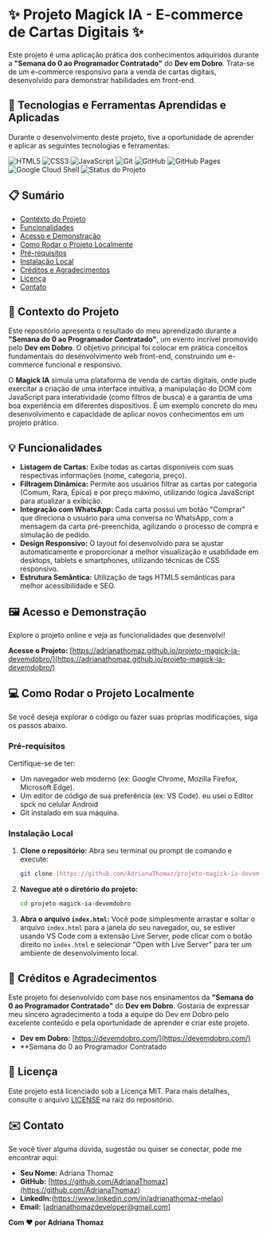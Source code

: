 # ✨ Projeto Magick IA - E-commerce de Cartas Digitais ✨

Este projeto é uma aplicação prática dos conhecimentos adquiridos durante a **"Semana do 0 ao Programador Contratado"** do **Dev em Dobro**. Trata-se de um e-commerce responsivo para a venda de cartas digitais, desenvolvido para demonstrar habilidades em front-end.

## 🚀 Tecnologias e Ferramentas Aprendidas e Aplicadas

Durante o desenvolvimento deste projeto, tive a oportunidade de aprender e aplicar as seguintes tecnologias e ferramentas:

![HTML5](https://img.shields.io/badge/HTML5-E34F26?style=for-the-badge&logo=html5&logoColor=white)
![CSS3](https://img.shields.io/badge/CSS3-1572B6?style=for-the-badge&logo=css3&logoColor=white)
![JavaScript](https://img.shields.io/badge/JavaScript-F7DF1E?style=for-the-badge&logo=javascript&logoColor=black)
![Git](https://img.shields.io/badge/Git-F05032?style=for-the-badge&logo=git&logoColor=white)
![GitHub](https://img.shields.io/badge/GitHub-100000?style=for-the-badge&logo=github&logoColor=white)
![GitHub Pages](https://img.shields.io/badge/GitHub%20Pages-222222?style=for-the-badge&logo=github&logoColor=white)
![Google Cloud Shell](https://img.shields.io/badge/Google%20Cloud-4285F4?style=for-the-badge&logo=googlecloud&logoColor=white)
![Status do Projeto](https://img.shields.io/badge/Status-Concluído-brightgreen)


## 📋 Sumário

* [Contexto do Projeto](#-contexto-do-projeto)
* [Funcionalidades](#-funcionalidades)
* [Acesso e Demonstração](#-acesso-e-demonstração)
* [Como Rodar o Projeto Localmente](#-como-rodar-o-projeto-localmente)
* [Pré-requisitos](#-pré-requisitos)
* [Instalação Local](#-instalação-local)
* [Créditos e Agradecimentos](#-créditos-e-agradecimentos)
* [Licença](#-licença)
* [Contato](#-contato)


## 🌟 Contexto do Projeto

Este repositório apresenta o resultado do meu aprendizado durante a **"Semana do 0 ao Programador Contratado"**, um evento incrível promovido pelo **Dev em Dobro**. O objetivo principal foi colocar em prática conceitos fundamentais do desenvolvimento web front-end, construindo um e-commerce funcional e responsivo.

O **Magick IA** simula uma plataforma de venda de cartas digitais, onde pude exercitar a criação de uma interface intuitiva, a manipulação do DOM com JavaScript para interatividade (como filtros de busca) e a garantia de uma boa experiência em diferentes dispositivos. É um exemplo concreto do meu desenvolvimento e capacidade de aplicar novos conhecimentos em um projeto prático.


## 💡 Funcionalidades

* **Listagem de Cartas:** Exibe todas as cartas disponíveis com suas respectivas informações (nome, categoria, preço).
* **Filtragem Dinâmica:** Permite aos usuários filtrar as cartas por categoria (Comum, Rara, Épica) e por preço máximo, utilizando lógica JavaScript para atualizar a exibição.
* **Integração com WhatsApp:** Cada carta possui um botão "Comprar" que direciona o usuário para uma conversa no WhatsApp, com a mensagem da carta pré-preenchida, agilizando o processo de compra e simulação de pedido.
* **Design Responsivo:** O layout foi desenvolvido para se ajustar automaticamente e proporcionar a melhor visualização e usabilidade em desktops, tablets e smartphones, utilizando técnicas de CSS responsivo.
* **Estrutura Semântica:** Utilização de tags HTML5 semânticas para melhor acessibilidade e SEO.


## 🖼️ Acesso e Demonstração

Explore o projeto online e veja as funcionalidades que desenvolvi!

**Acesse o Projeto:** [https://adrianathomaz.github.io/projeto-magick-ia-devemdobro/](https://adrianathomaz.github.io/projeto-magick-ia-devemdobro/)



## 💻 Como Rodar o Projeto Localmente

Se você deseja explorar o código ou fazer suas próprias modificações, siga os passos abaixo.

### Pré-requisitos

Certifique-se de ter:

* Um navegador web moderno (ex: Google Chrome, Mozilla Firefox, Microsoft Edge).
* Um editor de código de sua preferência (ex: VS Code). eu usei o Editor spck no celular Android  
* Git instalado em sua máquina.

### Instalação Local

1.  **Clone o repositório:**
    Abra seu terminal ou prompt de comando e execute:
    ```bash
    git clone [https://github.com/AdrianaThomaz/projeto-magick-ia-devemdobro.git](https://github.com/AdrianaThomaz/projeto-magick-ia-devemdobro.git)
    ```

2.  **Navegue até o diretório do projeto:**
    ```bash
    cd projeto-magick-ia-devemdobro
    ```

3.  **Abra o arquivo `index.html`:**
    Você pode simplesmente arrastar e soltar o arquivo `index.html` para a janela do seu navegador, ou, se estiver usando VS Code com a extensão Live Server, pode clicar com o botão direito no `index.html` e selecionar "Open with Live Server" para ter um ambiente de desenvolvimento local.



## 🙏 Créditos e Agradecimentos

Este projeto foi desenvolvido com base nos ensinamentos da **"Semana do 0 ao Programador Contratado"** do **Dev em Dobro**. Gostaria de expressar meu sincero agradecimento a toda a equipe do Dev em Dobro pelo excelente conteúdo e pela oportunidade de aprender e criar este projeto.

* **Dev em Dobro:** [https://devemdobro.com/](https://devemdobro.com/)
* **Semana do 0 ao Programador Contratado 


## 📄 Licença

Este projeto está licenciado sob a Licença MIT. Para mais detalhes, consulte o arquivo [LICENSE](LICENSE) na raiz do repositório.


## ✉️ Contato

Se você tiver alguma dúvida, sugestão ou quiser se conectar, pode me encontrar aqui:

* **Seu Nome:** Adriana Thomaz
* **GitHub:** [https://github.com/AdrianaThomaz](https://github.com/AdrianaThomaz)
* **LinkedIn:**(https://www.linkedin.com/in/adrianathomaz-melao) 
* **Email:** [adrianathomazdeveloper@gmail.com] 



**Com ❤️ por Adriana Thomaz**

